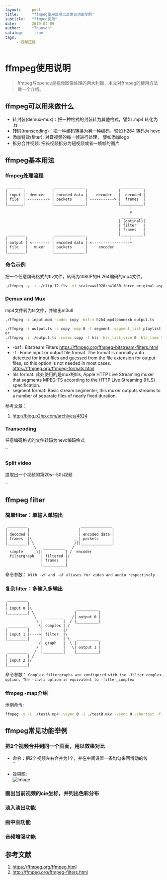 ```yaml
---
layout:     post
title:      "ffmpeg使用说明以及常见功能举例"
subtitle:   "ffmpeg使用"
date:       2019-04-09
author:     "Thunvan"
catalog:     true
tags:        
     - 视频压缩
---
```


# ffmpeg使用说明

> ffmpeg与opencv是视频图像处理的两大利器，本文对ffmpeg的使用方法做一个介绍。

## ffmpeg可以用来做什么

* 转封装(demux-mux)：把一种格式的封装转为其他格式，譬如 .mp4 转化为 .ts  
* 转码(transcoding)：把一种编码转换为另一种编码，譬如 h264 转码为 hevc  
* 添加特效(filter): 对音视频的每一帧进行处理， 譬如添加logo
* 拆分合并视频: 把长视频拆分为短视频或者一帧帧的图片

## ffmpeg基本用法

### ffmpeg处理流程

```commit
 _______              ______________                __________
|       |            |              |              |          |  
| input |  demuxer   | encoded data |    decoder   |  decoded |
| file  | ---------> | packets      | -----------> |  frames  |
|_______|            |______________|              |__________|
                                                        |
                                                        v
                                                    __________  
                                                   | (optinal)|
                                                   | filter   |
                                                   | frames   |
 ________             ______________               |__________|  
|        |           |              |                   |
| output | <-------- | encoded data | <-----------------+
| file   |   muxer   | packets      |     encoder
|________|           |______________|
```

### 命令示例

把一个任意编码格式的flv文件，转码为1080P的H.264编码的mp4文件。

```bash
./ffmpeg -y -i ./clip_12.flv -vf scale=w=1920:h=1080:force_original_aspect_ratio=decrease:flags=lanczos,setpts=PTS-STARTPTS -vcodec libx264 -x264-params psnr=1:ssim=1:stitchable=1:keyint=150:crf=21 -acodec copy ./clip_12_crf21.mp4
```

### Demux and Mux

mp4文件转为ts文件，并输出m3u8

```bash
./ffmpeg -i input.mp4 -codec copy -bsf:v h264_mp4toannexb output.ts

./ffmpeg -i output.ts -c copy -map 0 -f segment -segment_list playlist.m3u8 -segment_time 10 ts_output%03d.ts
or
./ffmpeg -i ./output.ts -codec copy -f hls -hls_list_size 0 -hls_time 10 ./ts2_output.m3u8
```

* -bsf : Bitstream Filters <https://ffmpeg.org/ffmpeg-bitstream-filters.html>
* -f : Force input or output file format. The format is normally auto detected for input files and guessed from the file extension for output files, so this option is not needed in most cases. <https://ffmpeg.org/ffmpeg-formats.html>
* hls format: 此处使用的是mux的hls, Apple HTTP Live Streaming muxer that segments MPEG-TS according to the HTTP Live Streaming (HLS) specification.
* segment format: Basic stream segmenter, this muxer outputs streams to a number of separate files of nearly fixed duration.  

参考文章：

1. <http://blog.p2hp.com/archives/4824>

### Transcoding

任意编码格式的文件转码为hevc编码格式

``

### Split video

提取出一个视频的第20s--50s视频

``

## ffmpeg filter

### 简单filter：单输入单输出

```commit
 _________                        ______________
|         |                      |              |
| decoded |                      | encoded data |
| frames  |\                   _ | packets      |
|_________| \                  /||______________|
             \   __________   /
  simple     _\||          | /  encoder
  filtergraph   | filtered |/
                | frames   |
                |__________|
```

命令参数： `With -vf and -af aliases for video and audio respectively`

### 复杂filter：多输入多输出

```commit
 _________
|         |
| input 0 |\                    __________
|_________| \                  |          |
             \   _________    /| output 0 |
              \ |         |  / |__________|
 _________     \| complex | /
|         |     |         |/
| input 1 |---->| filter  |\
|_________|     |         | \   __________
               /| graph   |  \ |          |
              / |         |   \| output 1 |
 _________   /  |_________|    |__________|
|         | /
| input 2 |/
|_________|
```

命令参数： `Complex filtergraphs are configured with the -filter_complex option. The -lavfi option is equivalent to -filter_complex`

### ffmpeg -map介绍

示例命令:  

```bash
ffmpeg -y -i ./testA.mp4 -vsync 0 -i ./testB.mkv -vsync 0 -shortest -filter_complex "[0:v][1:v]scale2ref=flags=lanczos[s0][d0];[s0]split=2[s][s1];[d0]split=2[d][d1];[s][d]psnr="stats_file=./psnr_q.info:shortest=1[s3]"" -map [s1] src.yuv -map [d1] dst.yuv -map [s3] -f null -
```

## ffmpeg常见功能举例

### 把2个视频合并到同一个画面，用以效果对比

* 命令：把2个视频左右合并为1个，并在中间设置一条均匀来回滑动的线  
  ``

* 效果图:  
  ![Image](aaa.jpg)

### 画出当前视频的cie坐标，并列出色彩分布

### 淡入淡出功能

### 画中画功能

### 音频增强功能

## 参考文献

1. <https://ffmpeg.org/ffmpeg.html>  
2. <http://ffmpeg.org/ffmpeg-filters.html>